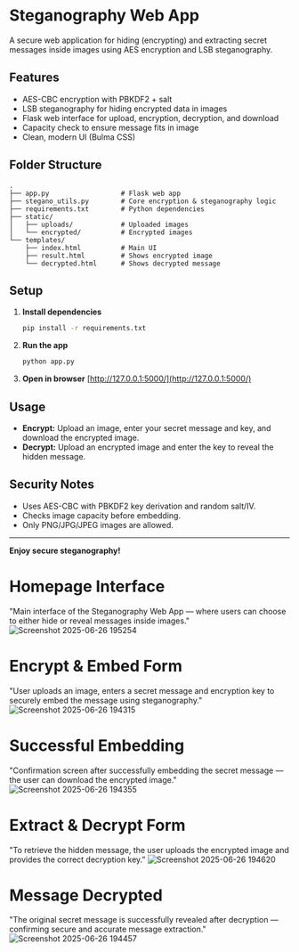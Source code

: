 # Steganography Web App

A secure web application for hiding (encrypting) and extracting secret messages inside images using AES encryption and LSB steganography.

## Features
- AES-CBC encryption with PBKDF2 + salt
- LSB steganography for hiding encrypted data in images
- Flask web interface for upload, encryption, decryption, and download
- Capacity check to ensure message fits in image
- Clean, modern UI (Bulma CSS)

## Folder Structure
```
.
├── app.py                  # Flask web app
├── stegano_utils.py        # Core encryption & steganography logic
├── requirements.txt        # Python dependencies
├── static/
│   ├── uploads/            # Uploaded images
│   └── encrypted/          # Encrypted images
└── templates/
    ├── index.html          # Main UI
    ├── result.html         # Shows encrypted image
    └── decrypted.html      # Shows decrypted message
```

## Setup
1. **Install dependencies**
   ```bash
   pip install -r requirements.txt
   ```

2. **Run the app**
   ```bash
   python app.py
   ```

3. **Open in browser**
   [http://127.0.0.1:5000/](http://127.0.0.1:5000/)

## Usage
- **Encrypt:** Upload an image, enter your secret message and key, and download the encrypted image.
- **Decrypt:** Upload an encrypted image and enter the key to reveal the hidden message.

## Security Notes
- Uses AES-CBC with PBKDF2 key derivation and random salt/IV.
- Checks image capacity before embedding.
- Only PNG/JPG/JPEG images are allowed.

---
**Enjoy secure steganography!** 

# Homepage Interface
"Main interface of the Steganography Web App — where users can choose to either hide or reveal messages inside images."
![Screenshot 2025-06-26 195254](https://github.com/user-attachments/assets/0674e1bc-9e94-4180-b014-d53dd8b6ab7c)

# Encrypt & Embed Form
"User uploads an image, enters a secret message and encryption key to securely embed the message using steganography."
![Screenshot 2025-06-26 194315](https://github.com/user-attachments/assets/3ee88ff1-4b30-464d-8a39-c1fec2285f21)

# Successful Embedding
"Confirmation screen after successfully embedding the secret message — the user can download the encrypted image."
![Screenshot 2025-06-26 194355](https://github.com/user-attachments/assets/bc3823bb-048f-480d-87f3-cc0311cfd549)

# Extract & Decrypt Form
"To retrieve the hidden message, the user uploads the encrypted image and provides the correct decryption key."
![Screenshot 2025-06-26 194620](https://github.com/user-attachments/assets/5d5958f4-b23f-439d-98c6-c6168b862550)

# Message Decrypted
"The original secret message is successfully revealed after decryption — confirming secure and accurate message extraction."
![Screenshot 2025-06-26 194457](https://github.com/user-attachments/assets/cfc6b036-77e5-4df7-a479-815f627473e3)







